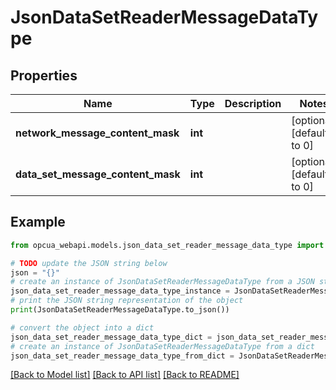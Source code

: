 # JsonDataSetReaderMessageDataType


## Properties

Name | Type | Description | Notes
------------ | ------------- | ------------- | -------------
**network_message_content_mask** | **int** |  | [optional] [default to 0]
**data_set_message_content_mask** | **int** |  | [optional] [default to 0]

## Example

```python
from opcua_webapi.models.json_data_set_reader_message_data_type import JsonDataSetReaderMessageDataType

# TODO update the JSON string below
json = "{}"
# create an instance of JsonDataSetReaderMessageDataType from a JSON string
json_data_set_reader_message_data_type_instance = JsonDataSetReaderMessageDataType.from_json(json)
# print the JSON string representation of the object
print(JsonDataSetReaderMessageDataType.to_json())

# convert the object into a dict
json_data_set_reader_message_data_type_dict = json_data_set_reader_message_data_type_instance.to_dict()
# create an instance of JsonDataSetReaderMessageDataType from a dict
json_data_set_reader_message_data_type_from_dict = JsonDataSetReaderMessageDataType.from_dict(json_data_set_reader_message_data_type_dict)
```
[[Back to Model list]](../README.md#documentation-for-models) [[Back to API list]](../README.md#documentation-for-api-endpoints) [[Back to README]](../README.md)


